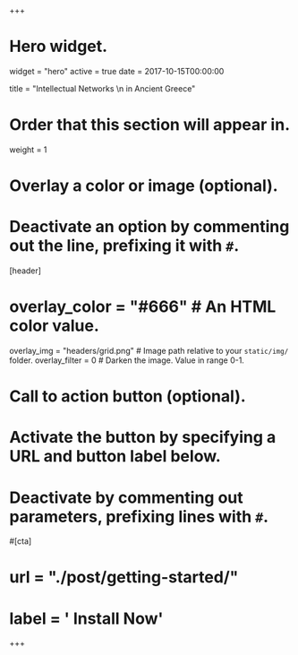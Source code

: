 +++
# Hero widget.
widget = "hero"
active = true
date = 2017-10-15T00:00:00

title = "Intellectual Networks \n in Ancient Greece"

# Order that this section will appear in.
weight = 1

# Overlay a color or image (optional).
#   Deactivate an option by commenting out the line, prefixing it with `#`.
[header]
#  overlay_color = "#666"  # An HTML color value.
  overlay_img = "headers/grid.png"  # Image path relative to your `static/img/` folder.
  overlay_filter = 0  # Darken the image. Value in range 0-1.

# Call to action button (optional).
#   Activate the button by specifying a URL and button label below.
#   Deactivate by commenting out parameters, prefixing lines with `#`.
#[cta]
#  url = "./post/getting-started/"
#  label = '<i class="fas fa-download"></i> Install Now'
+++
<!--
The highly flexible website framework for Hugo with an extensible plugin mechanism. Create a beautifully simple site in under 10 minutes :rocket:
<div style="margin-top: -0.5rem;">
  <a id="academic-release" href="https://sourcethemes.com/academic/updates" data-repo="gcushen/hugo-academic">
  
  </a>
</div>
<div class="mt-3">
  <a class="github-button" href="https://github.com/gcushen/hugo-academic" data-icon="octicon-star" data-size="large" data-show-count="true" aria-label="Star this on GitHub">Star</a>
</div>
<script async defer src="https://buttons.github.io/buttons.js"></script>
-->
